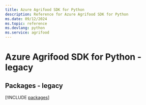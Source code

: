 ```yaml
---
title: Azure Agrifood SDK for Python
description: Reference for Azure Agrifood SDK for Python
ms.date: 09/12/2024
ms.topic: reference
ms.devlang: python
ms.service: agrifood
---
```

# Azure Agrifood SDK for Python - legacy
## Packages - legacy
[!INCLUDE [packages](agrifood-index.md)]
